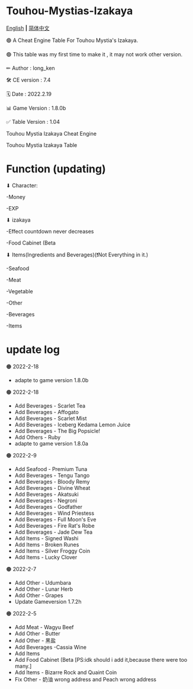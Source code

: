 # Touhou-Mystias-Izakaya

[English](README.md) **|** [简体中文](README_CN.md)

🟢 A Cheat Engine Table For Touhou Mystia's Izakaya.

🟢 This table was my first time to make it , it may not work other version.

✏ Author        : long_ken

🛠 CE version    : 7.4

🗓 Date          : 2022.2.19

📊 Game Version  : 1.8.0b

✅ Table Version : 1.04

Touhou Mystia Izakaya Cheat Engine

Touhou Mystia Izakaya Table 

# Function (updating)

⬇ Character:

-Money

-EXP

⬇ izakaya

-Effect countdown never decreases

-Food Cabinet (Beta

⬇ Items(Ingredients and Beverages)(❗Not Everything in it.)

-Seafood

-Meat

-Vegetable

-Other

-Beverages

-Items

# update log
🟠 2022-2-18
- adapte to game version 1.8.0b

🟠 2022-2-18
- Add Beverages - Scarlet Tea
- Add Beverages - Affogato
- Add Beverages - Scarlet Mist
- Add Beverages - Iceberg Kedama Lemon Juice
- Add Beverages - The Big Popsicle!
- Add Others - Ruby
- adapte to game version 1.8.0a

🟠 2022-2-9
- Add Seafood - Premium Tuna
- Add Beverages - Tengu Tango
- Add Beverages - Bloody Remy
- Add Beverages - Divine  Wheat
- Add Beverages - Akatsuki
- Add Beverages - Negroni
- Add Beverages - Godfather
- Add Beverages - Wind Priestess
- Add Beverages - Full Moon's Eve
- Add Beverages - Fire Rat's Robe
- Add Beverages - Jade Dew Tea
- Add Items - Signed Washi
- Add Items - Broken Runes
- Add Items - Silver Froggy Coin
- Add Items - Lucky Clover

🟠 2022-2-7
- Add Other - Udumbara
- Add Other - Lunar Herb
- Add Other - Grapes
- Update Gameversion 1.7.2h

🟠 2022-2-5
- Add Meat - Wagyu Beef
- Add Other - Butter
- Add Other - 黑盐
- Add Beverages -Cassia Wine
- Add Items
- Add Food Cabinet (Beta [PS:idk should i add it,because there were too many.]
- Add Items - Bizarre Rock and Quaint Coin
- Fix Other - 奶油 wrong address and Peach wrong address
